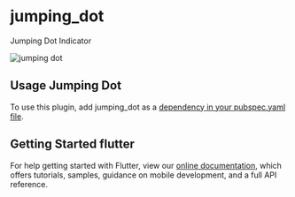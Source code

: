 # jumping_dot

Jumping Dot Indicator


![jumping dot](https://github.com/rezam92/jumping_dot/blob/main/example.gif)


## Usage Jumping Dot
To use this plugin, add jumping_dot as a [dependency in your pubspec.yaml file]('https://flutter.dev/platform-plugins/').

## Getting Started flutter
For help getting started with Flutter, view our 
[online documentation](https://flutter.dev/docs), which offers tutorials, 
samples, guidance on mobile development, and a full API reference.

